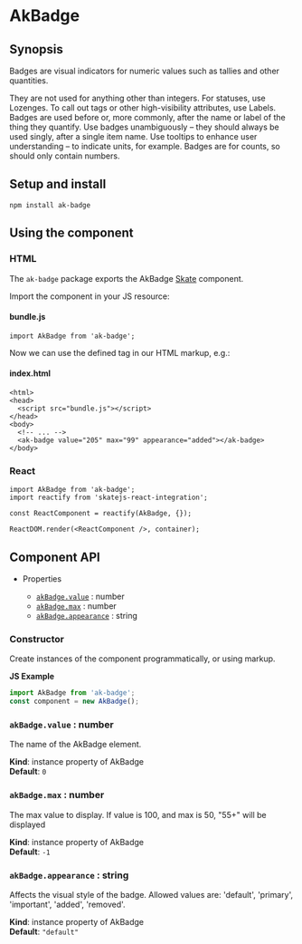 # AkBadge

## Synopsis

Badges are visual indicators for numeric values such as tallies and other quantities. 

They are not used for anything other than integers. For statuses, use Lozenges. To call out tags or other high-visibility attributes, use Labels.
Badges are used before or, more commonly, after the name or label of the thing they quantify.
Use badges unambiguously – they should always be used singly, after a single item name.
Use tooltips to enhance user understanding – to indicate units, for example.
Badges are for counts, so should only contain numbers.

## Setup and install

```
npm install ak-badge
```

## Using the component

### HTML

The `ak-badge` package exports the AkBadge [Skate](https://github.com/skatejs/skatejs) component.

Import the component in your JS resource:
 
#### bundle.js

```
import AkBadge from 'ak-badge';
```

Now we can use the defined tag in our HTML markup, e.g.:

#### index.html

```
<html>
<head>
  <script src="bundle.js"></script>
</head>
<body>
  <!-- ... -->
  <ak-badge value="205" max="99" appearance="added"></ak-badge>
</body>
```

### React

```
import AkBadge from 'ak-badge';
import reactify from 'skatejs-react-integration';

const ReactComponent = reactify(AkBadge, {});

ReactDOM.render(<ReactComponent />, container);
```
## Component API

* Properties

    *  [`akBadge.value`](#AkBadge+value) : number
    *  [`akBadge.max`](#AkBadge+max) : number
    *  [`akBadge.appearance`](#AkBadge+appearance) : string

### Constructor
Create instances of the component programmatically, or using markup.

**JS Example**
```js
import AkBadge from 'ak-badge';
const component = new AkBadge();
```
### `akBadge.value` : number
The name of the AkBadge element.

**Kind**: instance property of AkBadge  
**Default**: `0`  
### `akBadge.max` : number
The max value to display.
If value is 100, and max is 50, "55+" will be displayed

**Kind**: instance property of AkBadge  
**Default**: `-1`  
### `akBadge.appearance` : string
Affects the visual style of the badge.
Allowed values are: 'default', 'primary', 'important', 'added', 'removed'.

**Kind**: instance property of AkBadge  
**Default**: `"default"`  
